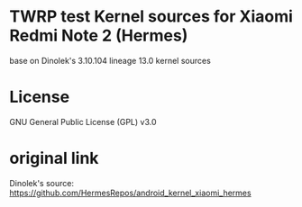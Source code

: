 # TWRP test Kernel sources for Xiaomi Redmi Note 2 (Hermes)
base on Dinolek's 3.10.104 lineage 13.0 kernel sources

# License
GNU General Public License (GPL) v3.0

# original link
Dinolek's source: https://github.com/HermesRepos/android_kernel_xiaomi_hermes
